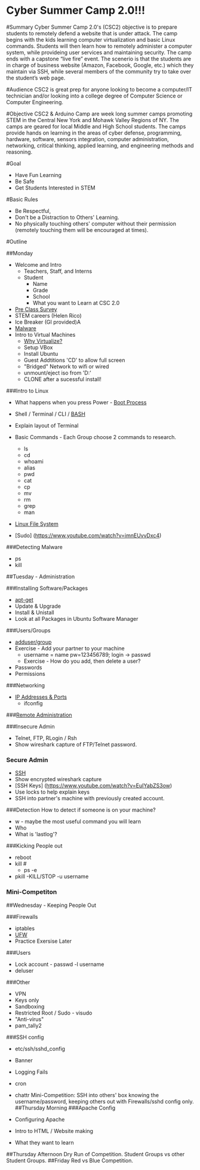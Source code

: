 Cyber Summer Camp 2.0!!!
============

#Summary
Cyber Summer Camp 2.0's (CSC2) objective is to prepare students to remotely defend a website that is under attack. The camp begins with the kids learning computer virtualization and basic Linux commands. Students will then learn how to remotely administer a computer system, while provideing user services and maintaining security. The camp ends with a capstone “live fire” event. The scenerio is that the students are in charge of business website (Amazon, Facebook, Google, etc.) which they  maintain via SSH, while several members of the community try to take over the student’s web page. 


#Audience
CSC2 is great prep for anyone looking to become a computer/IT technician and/or looking into a college degree of Computer Science or Computer Engineering.

#Objective
CSC2 & Arduino Camp are week long summer camps promoting STEM in the Central New York and Mohawk Valley Regions of NY. The camps are geared for local Middle and High School students. The camps provide hands on learning in the areas of cyber defense, programming, hardware, software, sensors integration, computer administration, networking, critical thinking, applied learning, and engineering methods and reasoning.


#Goal
- Have Fun Learning
- Be Safe
- Get Students Interested in STEM

#Basic Rules
- Be Respectful,
- Don't be a Distraction to Others' Learning.
- No physically touching others' computer without their permission (remotely touching them will be encouraged at times).

#Outline

##Monday 
- Welcome and Intro
  - Teachers, Staff, and Interns
  - Student
    - Name
    - Grade
    - School
    - What you want to Learn at CSC 2.0
- [Pre Class Survey](https://docs.google.com/forms/d/1VtP-kvhPFHNdI_1Cq4iaL6KvBECw6ELLojxanqi_wFA/viewform)
- STEM careers (Helen Rico)
- Ice Breaker (GI provided)A
- [Malware](https://www.youtube.com/watch?v=afzkoB_lYNk)
- Intro to Virtual Machines
  - [Why Virtualize?](https://www.youtube.com/watch?v=N4buO79A22w)
  - Setup  VBox
  - Install Ubuntu
  - Guest Addtitions 'CD' to allow full screen
  - "Bridged" Network to wifi or wired
  - unmount/eject iso from 'D:\'
  - CLONE after a sucessful install!


###Intro to Linux
- What happens when you press Power -  [Boot Process](https://www.youtube.com/watch?v=ZtVpz5VWjAs)
- Shell / Terminal / CLI / [BASH](https://www.youtube.com/watch?v=NjSgH-hcsbg)
- Explain layout of Terminal 
- Basic Commands - Each Group choose 2 commands to research.
  - ls
  - cd
  - whoami
  - alias
  - pwd
  - cat
  - cp
  - mv
  - rm
  - grep
  - man

- [Linux File System](https://www.youtube.com/watch?v=2qQTXp4rBEE)
- [Sudo] (https://www.youtube.com/watch?v=imnEUvvDxc4)

###Detecting Malware
- ps
- kill

##Tuesday - Administration

###Installing Software/Packages
- [apt-get](https://www.youtube.com/watch?v=p0k6Ok-Xuqw)
- Update & Upgrade
- Install & Unistall
- Look at all Packages in Ubuntu Software Manager

###Users/Groups
- [adduser/group](https://www.youtube.com/watch?v=-OzmiIPOTxI)
- Exercise - Add your partner to your machine
  - username = name pw=123456789; login -> passwd
  - Exercise - How do you add, then delete a user?
- Passwords
- Permissions

###Networking
- [IP Addresses & Ports](https://prezi.com/fsimxld9ypti/ip-addresses-ports/)
  - ifconfig

###[Remote Administration](https://www.youtube.com/watch?v=o-W_mDGX1bY)

###Insecure Admin
- Telnet, FTP, RLogin / Rsh
- Show wireshark capture of FTP/Telnet password.

### Secure Admin
- [SSH](https://www.youtube.com/watch?v=_HBOM7Zq61E)
- Show encrypted wireshark capture
- [SSH Keys] (https://www.youtube.com/watch?v=EuIYabZS3ow)
- Use locks to help explain keys
- SSH into partner's machine with previously created account.

###Detection
How to detect if someone is on your machine?
- w - maybe the most useful command you will learn
- Who
- What is 'lastlog'?

###Kicking People out
- reboot
- kill #
  - ps -e
- pkill -KILL/STOP -u username

### Mini-Competiton

##Wednesday - Keeping People Out

###Firewalls
- iptables
- [UFW](https://www.youtube.com/watch?v=cscIe9fYKMU)
- Practice Exersise Later

###Users
- Lock account - passwd -l username
- deluser

###Other
- VPN
- Keys only
- Sandboxing
- Restricted Root / Sudo - visudo
- "Anti-virus"
- pam\_tally2



###SSH config
- etc/ssh/sshd\_config
- Banner
- Logging Fails

- cron
- chattr
Mini-Competition: SSH into others' box knowing the username/password, keeping others out with Firewalls/sshd config only.
##Thursday Morning
###Apache Config
- Configuring Apache
- Intro to HTML / Website making
- What they want to learn

##Thursday Afternoon
Dry Run of Competition. Student Groups vs other Student Groups.
##Friday
Red vs Blue Competition. 
